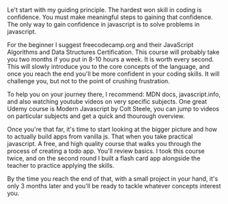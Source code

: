 Le't start with my guiding principle.
The hardest won skill in coding is confidence.
You must make meaningful steps to gaining that confidence.
The only way to gain confidence in javascript is to solve problems in javascript.

For the beginner I suggest freecodecamp.org and their JavaScript Algorithms and Data Structures Certification.
This course will probably take you two months if you put in 8-10 hours a week. It is worth every second.
This will slowly introduce you to the core concepts of the language, and once you reach the end you'll be more confident in your coding skills. It will challenge you, but not to the point of crushing frustration.

To help you on your journey there, I recommend: MDN docs, javascript.info, and also watching youtube videos on very specific subjects. One great Udemy course is Modern Javascript by Colt Steele, you can jump to videos on particular subjects and get a quick and thourough overview. 

Once you're that far, it's time to start looking at the bigger picture and how to actually build apps from vanilla js.
That when you take practical javascript. A free, and high quality course that walks you through the process of creating a todo app. You'll review basics.
I took this course twice, and on the second round I built a flash card app alongside the teacher to practice applying the skills.

By the time you reach the end of that, with a small project in your hand, it's only 3 months later and you'll be ready to tackle whatever concepts interest you. 
